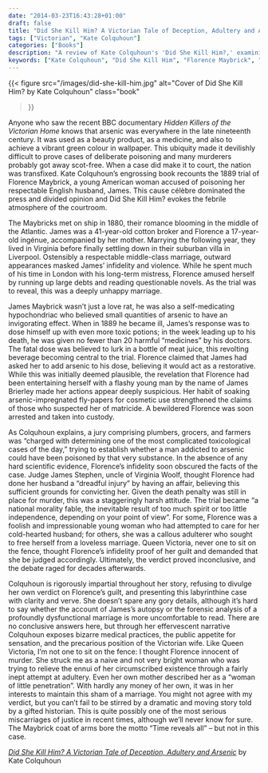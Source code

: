 ```yaml
---
date: "2014-03-23T16:43:28+01:00"
draft: false
title: "Did She Kill Him? A Victorian Tale of Deception, Adultery and Arsenic"
tags: ["Victorian", "Kate Colquhoun"]
categories: ["Books"]
description: "A review of Kate Colquhoun's 'Did She Kill Him?,' examining the 1889 trial of Florence Maybrick, accused of poisoning her husband with arsenic. Discover this Victorian cause célèbre that divided public opinion and exposed the precarious position of unfaithful wives."
keywords: ["Kate Colquhoun", "Did She Kill Him", "Florence Maybrick", "Victorian poisoning", "arsenic murder", "1889 trial", "Victorian justice", "adultery trial", "Victorian crime", "miscarriage of justice"]
---
```


{{< figure
  src="/images/did-she-kill-him.jpg"
  alt="Cover of Did She Kill Him? by Kate Colquhoun"
  class="book"
>}}

Anyone who saw the recent BBC documentary _Hidden Killers of the Victorian Home_ knows that arsenic was everywhere in the late nineteenth century. It was used as a beauty product, as a medicine, and also to achieve a vibrant green colour in wallpaper. This ubiquity made it devilishly difficult to prove cases of deliberate poisoning and many murderers probably got away scot-free. When a case did make it to court, the nation was transfixed. Kate Colquhoun’s engrossing book recounts the 1889 trial of Florence Maybrick, a young American woman accused of poisoning her respectable English husband, James. This cause célèbre dominated the press and divided opinion and Did She Kill Him? evokes the febrile atmosphere of the courtroom.

The Maybricks met on ship in 1880, their romance blooming in the middle of the Atlantic. James was a 41-year-old cotton broker and Florence a 17-year-old ingénue, accompanied by her mother. Marrying the following year, they lived in Virginia before finally settling down in their suburban villa in Liverpool. Ostensibly a respectable middle-class marriage, outward appearances masked James’ infidelity and violence. While he spent much of his time in London with his long-term mistress, Florence amused herself by running up large debts and reading questionable novels. As the trial was to reveal, this was a deeply unhappy marriage.

James Maybrick wasn’t just a love rat, he was also a self-medicating hypochondriac who believed small quantities of arsenic to have an invigorating effect. When in 1889 he became ill, James’s response was to dose himself up with even more toxic potions; in the week leading up to his death, he was given no fewer than 20 harmful “medicines” by his doctors. The fatal dose was believed to lurk in a bottle of meat juice, this revolting beverage becoming central to the trial. Florence claimed that James had asked her to add arsenic to his dose, believing it would act as a restorative. While this was initially deemed plausible, the revelation that Florence had been entertaining herself with a flashy young man by the name of James Brierley made her actions appear deeply suspicious. Her habit of soaking arsenic-impregnated fly-papers for cosmetic use strengthened the claims of those who suspected her of matricide. A bewildered Florence was soon arrested and taken into custody.

As Colquhoun explains, a jury comprising plumbers, grocers, and farmers was “charged with determining one of the most complicated toxicological cases of the day,” trying to establish whether a man addicted to arsenic could have been poisoned by that very substance. In the absence of any hard scientific evidence, Florence’s infidelity soon obscured the facts of the case. Judge James Stephen, uncle of Virginia Woolf, thought Florence had done her husband a “dreadful injury” by having an affair, believing this sufficient grounds for convicting her. Given the death penalty was still in place for murder, this was a staggeringly harsh attitude. The trial became “a national morality fable, the inevitable result of too much spirit or too little independence, depending on your point of view”. For some, Florence was a foolish and impressionable young woman who had attempted to care for her cold-hearted husband; for others, she was a callous adulterer who sought to free herself from a loveless marriage. Queen Victoria, never one to sit on the fence, thought Florence’s infidelity proof of her guilt and demanded that she be judged accordingly. Ultimately, the verdict proved inconclusive, and the debate raged for decades afterwards.

Colquhoun is rigorously impartial throughout her story, refusing to divulge her own verdict on Florence’s guilt, and presenting this labyrinthine case with clarity and verve. She doesn’t spare any gory details, although it’s hard to say whether the account of James’s autopsy or the forensic analysis of a profoundly dysfunctional marriage is more uncomfortable to read. There are no conclusive answers here, but through her effervescent narrative Colquhoun exposes bizarre medical practices, the public appetite for sensation, and the precarious position of the Victorian wife. Like Queen Victoria, I’m not one to sit on the fence: I thought Florence innocent of murder. She struck me as a naive and not very bright woman who was trying to relieve the ennui of her circumscribed existence through a fairly inept attempt at adultery. Even her own mother described her as a “woman of little penetration”. With hardly any money of her own, it was in her interests to maintain this sham of a marriage. You might not agree with my verdict, but you can’t fail to be stirred by a dramatic and moving story told by a gifted historian. This is quite possibly one of the most serious miscarriages of justice in recent times, although we’ll never know for sure. The Maybrick coat of arms bore the motto “Time reveals all” – but not in this case.

[_Did She Kill Him? A Victorian Tale of Deception, Adultery and Arsenic_](https://www.worldofbooks.com/en-gb/products/did-she-kill-him-book-kate-colquhoun-9780349138565) by Kate Colquhoun